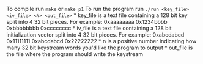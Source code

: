 To compile run `make` or `make p1`
To run the program run `./run <key_file> <iv_file> <N> <out_file>`
	* key_file is a text file containing a 128 bit key split into 4 32 bit pieces. For example: 0xaaaaaaaa 0x1234bbbb 0xbbbbbbbb 0xcccccccc
	* iv_file is a text file containing a 128 bit initialization vector split into 4 32 bit pieces. For example: 0xabcdabcd 0x11111111 0xabcdabcd 0x22222222
	* n is a positive number indicating how many 32 bit keystream words you'd like the program to output
	* out_file is the file where the program should write the keystream